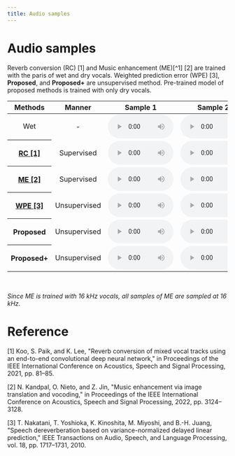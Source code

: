 ```yaml
---
title: Audio samples
---
```

# Audio samples

Reverb conversion (RC) [1] and Music enhancement (ME)[^1] [2] are trained with the paris of wet and dry vocals.
Weighted prediction error (WPE) [3], **Proposed**, and **Proposed+** are unsupervised method.
Pre-trained model of proposed methods is trained with only dry vocals.
<table align="center"  style="text-align: center;">
  <thead>
    <tr>
      <th style="text-align: center;">Methods</th>
      <th style="text-align: center;">Manner</th>
      <th style="text-align: center;">Sample 1</th>
      <th style="text-align: center;">Sample 2</th>
      <th style="text-align: center;">Sample 3</th>
    </tr>
  </thead>
  <tbody>
    <tr>
      <td>Wet</td>
      <td>-</td>
      <td><audio  controls="" style="width:150px;" preload="auto">
            <source src="audio/ADIZ_09_10_idx_3.wav"></audio></td>
      <td><audio  controls="" style="width:150px;" preload="auto">
            <source src="audio/audio_008_vocals_dry.mp3"></audio></td>
      <td><audio  controls="" style="width:150px;" preload="auto">
            <source src="audio/ADIZ_09_10_idx_3.wav"></audio></td>
    </tr>
    <tr>
      <th style="text-align: center;"><a href="https://arxiv.org/abs/2103.02147">RC [1]</a></th>
      <td>Supervised</td>
      <td><audio  controls="" style="width:150px;" preload="auto">
            <source src="audio/ADIZ_09_10_idx_3.wav"></audio></td>
      <td><audio  controls="" style="width:150px;" preload="auto">
            <source src="audio/audio_008_vocals_dry.mp3"></audio></td>
      <td><audio  controls="" style="width:150px;" preload="auto">
            <source src="audio/ADIZ_09_10_idx_3.wav"></audio></td>
    </tr>
    <tr>
      <th style="text-align: center;"><a href="https://arxiv.org/abs/2204.13289">ME [2]</a></th>
      <td>Supervised</td>
      <td><audio  controls="" style="width:150px;" preload="auto">
            <source src="audio/ADIZ_09_10_idx_3.wav"></audio></td>
      <td><audio  controls="" style="width:150px;" preload="auto">
            <source src="audio/audio_008_vocals_dry.mp3"></audio></td>
      <td><audio  controls="" style="width:150px;" preload="auto">
            <source src="audio/ADIZ_09_10_idx_3.wav"></audio></td>
    </tr>
    <tr>
      <th style="text-align: center;"><a href="https://ieeexplore.ieee.org/document/5547558">WPE [3]</a></th>
      <td>Unsupervised</td>
      <td><audio  controls="" style="width:150px;" preload="auto">
            <source src="audio/ADIZ_09_10_idx_3.wav"></audio></td>
      <td><audio  controls="" style="width:150px;" preload="auto">
            <source src="audio/audio_008_vocals_dry.mp3"></audio></td>
      <td><audio  controls="" style="width:150px;" preload="auto">
            <source src="audio/ADIZ_09_10_idx_3.wav"></audio></td>
    </tr>
    <tr>
      <th style="text-align: center;">Proposed</th>
      <td>Unsupervised</td>
      <td><audio  controls="" style="width:150px;" preload="auto">
            <source src="audio/ADIZ_09_10_idx_3.wav"></audio></td>
      <td><audio  controls="" style="width:150px;" preload="auto">
            <source src="audio/audio_008_vocals_dry.mp3"></audio></td>
      <td><audio  controls="" style="width:150px;" preload="auto">
            <source src="audio/ADIZ_09_10_idx_3.wav"></audio></td>
    </tr>
    <tr>
      <th style="text-align: center;">Proposed+</th>
      <td>Unsupervised</td>
      <td><audio  controls="" style="width:150px;" preload="auto">
            <source src="audio/ADIZ_09_10_idx_3.wav"></audio></td>
      <td><audio  controls="" style="width:150px;" preload="auto">
            <source src="audio/audio_008_vocals_dry.mp3"></audio></td>
      <td><audio  controls="" style="width:150px;" preload="auto">
            <source src="audio/ADIZ_09_10_idx_3.wav"></audio></td>
    </tr>
  </tbody>
</table>    
<br>

*Since ME is trained with 16 kHz vocals, all samples of ME are sampled at 16 kHz.* 

# Reference
[1] Koo, S. Paik, and K. Lee, "Reverb conversion of mixed vocal tracks using an end-to-end convolutional deep neural network," in Proceedings of the IEEE International Conference on Acoustics, Speech and Signal Processing, 2021, pp. 81–85.

[2] N. Kandpal, O. Nieto, and Z. Jin, "Music enhancement via image translation and vocoding," in Proceedings of the IEEE International Conference on Acoustics, Speech and Signal Processing, 2022, pp. 3124–3128.

[3] T. Nakatani, T. Yoshioka, K. Kinoshita, M. Miyoshi, and B.-H. Juang, "Speech dereverberation based on variance-normalized delayed linear prediction," IEEE Transactions on Audio, Speech, and Language Processing, vol. 18, pp. 1717–1731, 2010.